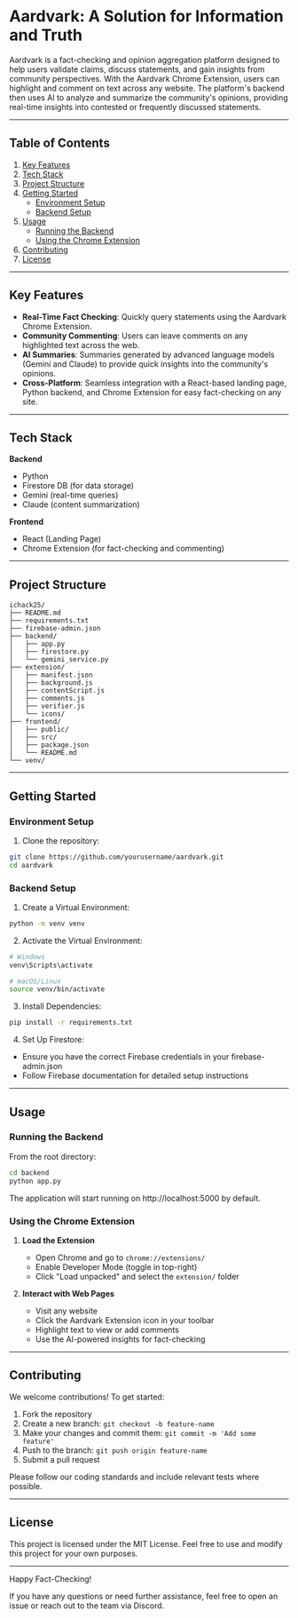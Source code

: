 # Aardvark: A Solution for Information and Truth 

Aardvark is a fact-checking and opinion aggregation platform designed to help users validate
claims, discuss statements, and gain insights from community perspectives. With the Aardvark
Chrome Extension, users can highlight and comment on text across any website. The platform's
backend then uses AI to analyze and summarize the community's opinions, providing real-time
insights into contested or frequently discussed statements.

---

## Table of Contents
1. [Key Features](#key-features)  
2. [Tech Stack](#tech-stack)  
3. [Project Structure](#project-structure)  
4. [Getting Started](#getting-started)  
   - [Environment Setup](#environment-setup)  
   - [Backend Setup](#backend-setup)  
5. [Usage](#usage)  
   - [Running the Backend](#running-the-backend)  
   - [Using the Chrome Extension](#using-the-chrome-extension)  
6. [Contributing](#contributing)  
7. [License](#license)

---

## Key Features
- **Real-Time Fact Checking**: Quickly query statements using the Aardvark Chrome Extension.  
- **Community Commenting**: Users can leave comments on any highlighted text across the web.  
- **AI Summaries**: Summaries generated by advanced language models (Gemini and Claude) to 
  provide quick insights into the community's opinions.  
- **Cross-Platform**: Seamless integration with a React-based landing page, Python backend, 
  and Chrome Extension for easy fact-checking on any site.

---

## Tech Stack

**Backend**  
- Python  
- Firestore DB (for data storage)  
- Gemini (real-time queries)  
- Claude (content summarization)

**Frontend**  
- React (Landing Page)  
- Chrome Extension (for fact-checking and commenting)

---

## Project Structure
```
ichack25/
├── README.md
├── requirements.txt
├── firebase-admin.json
├── backend/
│   ├── app.py
│   ├── firestore.py
│   └── gemini_service.py
├── extension/
│   ├── manifest.json
│   ├── background.js
│   ├── contentScript.js
│   ├── comments.js
│   ├── verifier.js
│   └── icons/
├── frontend/
│   ├── public/
│   ├── src/
│   ├── package.json
│   └── README.md
└── venv/
```

---

## Getting Started

### Environment Setup
1. Clone the repository:
```bash
git clone https://github.com/yourusername/aardvark.git
cd aardvark
```

### Backend Setup

1. Create a Virtual Environment:
```bash
python -m venv venv
```

2. Activate the Virtual Environment:
```bash
# Windows
venv\Scripts\activate

# macOS/Linux
source venv/bin/activate
```

3. Install Dependencies:
```bash
pip install -r requirements.txt
```

4. Set Up Firestore:
- Ensure you have the correct Firebase credentials in your firebase-admin.json
- Follow Firebase documentation for detailed setup instructions

---

## Usage

### Running the Backend
From the root directory:
```bash
cd backend
python app.py
```
The application will start running on http://localhost:5000 by default.

### Using the Chrome Extension
1. **Load the Extension**
   - Open Chrome and go to `chrome://extensions/`
   - Enable Developer Mode (toggle in top-right)
   - Click "Load unpacked" and select the `extension/` folder

2. **Interact with Web Pages**
   - Visit any website
   - Click the Aardvark Extension icon in your toolbar
   - Highlight text to view or add comments
   - Use the AI-powered insights for fact-checking

---

## Contributing

We welcome contributions! To get started:

1. Fork the repository
2. Create a new branch: `git checkout -b feature-name`
3. Make your changes and commit them: `git commit -m 'Add some feature'`
4. Push to the branch: `git push origin feature-name`
5. Submit a pull request

Please follow our coding standards and include relevant tests where possible.

---

## License
This project is licensed under the MIT License. Feel free to use and modify this project for your own purposes.

---

Happy Fact-Checking!

If you have any questions or need further assistance, feel free to open an issue or reach out to the team via Discord.
